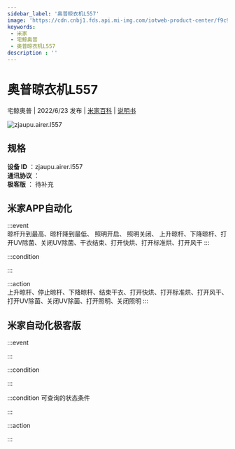 ```yaml
---
sidebar_label: '奥普晾衣机L557'
image: 'https://cdn.cnbj1.fds.api.mi-img.com/iotweb-product-center/f9c915e079482314db810feeae4ed6f0_1653902622107.png?GalaxyAccessKeyId=AKVGLQWBOVIRQ3XLEW&Expires=9223372036854775807&Signature=5WMYN1Ia+GpnqQbZbBScT3BAHHI='
keywords: 
 - 米家
 - 宅鲸奥普
 - 奥普晾衣机L557
description : ''
---
```

# 奥普晾衣机L557

宅鲸奥普 | 2022/6/23 发布 | [米家百科](https://home.mi.com/webapp/content/baike/product/index.html?model=zjaupu.airer.l557) | [说明书](https://home.mi.com/views/introduction.html?model=zjaupu.airer.l557&region=cn)

![zjaupu.airer.l557](https://cdn.cnbj1.fds.api.mi-img.com/iotweb-product-center/f9c915e079482314db810feeae4ed6f0_1653902622107.png?GalaxyAccessKeyId=AKVGLQWBOVIRQ3XLEW&Expires=9223372036854775807&Signature=5WMYN1Ia+GpnqQbZbBScT3BAHHI=)

## 规格  
> 
**设备 ID** ：zjaupu.airer.l557  
**通讯协议** ：  
**极客版**  ： 待补充 


## 米家APP自动化  

:::event  
晾杆升到最高、晾杆降到最低、 照明开启、 照明关闭、 上升晾杆、下降晾杆、打开UV除菌、关闭UV除菌、干衣结束、打开快烘、打开标准烘、打开风干
:::

:::condition  

:::

:::action   
上升晾杆、停止晾杆、下降晾杆、结束干衣、打开快烘、打开标准烘、打开风干、打开UV除菌、关闭UV除菌、打开照明、关闭照明
:::

## 米家自动化极客版  

:::event  

:::

:::condition  

:::

:::condition 可查询的状态条件  

:::

:::action  

:::

        
